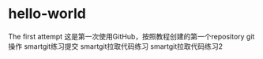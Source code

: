 # hello-world
The first attempt
这是第一次使用GitHub，按照教程创建的第一个repository
git操作
smartgit练习提交
smartgit拉取代码练习
smartgit拉取代码练习2
